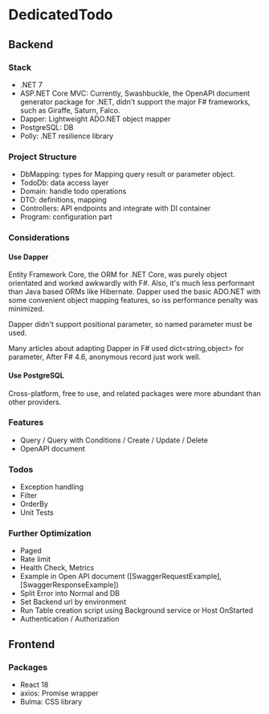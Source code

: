 # DedicatedTodo

## Backend

### Stack
- .NET 7
- ASP.NET Core MVC: Currently, Swashbuckle, the OpenAPI document generator package for .NET, didn't support the major F# frameworks, such as Giraffe, Saturn, Falco.
- Dapper: Lightweight ADO.NET object mapper
- PostgreSQL: DB
- Polly: .NET resilience library

### Project Structure
- DbMapping: types for Mapping query result or parameter object.
- TodoDb: data access layer
- Domain: handle todo operations
- DTO: definitions, mapping
- Controllers: API endpoints and integrate with DI container
- Program: configuration part

### Considerations
#### Use Dapper
Entity Framework Core, the ORM for .NET Core, was purely object orientated and worked awkwardly with F#.
Also, it's much less performant than Java based ORMs like Hibernate.
Dapper used the basic ADO.NET with some convenient object mapping features, so iss performance penalty was minimized.

Dapper didn't support positional parameter, so named parameter must be used.

Many articles about adapting Dapper in F# used dict<string,object> for parameter, After F# 4.6, anonymous record just work well.

#### Use PostgreSQL
Cross-platform, free to use, and related packages were more abundant than other providers.

### Features
- Query / Query with Conditions / Create / Update / Delete
- OpenAPI document

### Todos
- Exception handling
- Filter
- OrderBy
- Unit Tests

### Further Optimization
- Paged
- Rate limit
- Health Check, Metrics
- Example in Open API document ([SwaggerRequestExample], [SwaggerResponseExample])
- Split Error into Normal and DB
- Set Backend url by environment
- Run Table creation script using Background service or Host OnStarted
- Authentication / Authorization

## Frontend

### Packages
- React 18
- axios: Promise wrapper
- Bulma: CSS library

